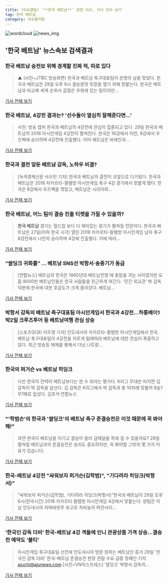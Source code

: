 ```yaml
---
title: (이슈클립) '**한국 베트남**' 관련 이슈, 기사 모아 보기
tag: 한국 베트남
category: 이슈클리핑
---
```

![wordcloud](https://s3.ap-northeast-2.amazonaws.com/lyrics101-wordcloud/2018-08-29-1535476084.png)
![news_img](https://user-images.githubusercontent.com/42597476/44507050-1206f400-a6e4-11e8-8d98-7ffbfebb353f.png)
## **'**한국 베트남**'** 뉴스속보 검색결과
### **한국 베트남** 승전보 위해 경계할 진짜 적, 따로 있다

>▲ (사진=JTBC 방송화면) 한국과 베트남 축구대표팀이 운명의 날을 맞았다. 한국과 베트남은 29일 오후 6시 결승문의 빗장을 열기 위해 맞붙는다. 한국은 베트남과 비교해 세계 순위서 곱절은 우위에 있는 팀이지만...

<a href="http://www.ecomedia.co.kr/news/newsview.php?ncode=1065545056805736" target="_blank">기사 전체 보기</a>

### **한국 베트남**, 4강전 결과는? '선수들이 열심히 잘해준다면...'

>사진: 방송 캡처 한국과 베트남의 4강전에 관심이 집중되고 있다. 29일 한국과 베트남의 2018 아시안게임 4강전이 펼쳐진다. 한국은 16강에서 이란, 8강에서 우즈벡에 승리하며 4강전에 진출했다. 이어 베트남은 바레인과...

<a href="http://www.gukjenews.com/news/articleView.html?idxno=982166" target="_blank">기사 전체 보기</a>

### 한국과 결전 앞둔 베트남 감독, 노하우 비결?

>[녹색경제신문 서수민 기자] 한국과 베트남의 결전이 코앞으로 다가왔다. 한국과 베트남은 2018 자카르타-팔렘방 아시안게임 축구 4강 경기에서 맞붙게 됐다. 한국은 8강에서 우즈벡을 꺾었고, 베트남은 시리아와...

<a href="http://www.greened.kr/news/articleView.html?idxno=73323" target="_blank">기사 전체 보기</a>

### **한국 베트남**, 어느 팀이 결승 진출 티켓을 가질 수 있을까?

>**한국 베트남** 경기는 월드컵 보다 더 재미있는 경기가 펼쳐질 전망이다. 한국과 베트남은 27일(이하 한국 시각) 열린 2018 자카르타-팔렘방 아시안게임 남자 축구 8강전에서 나란히 승리하며 4강에 진출했다. 이에 따라...

<a href="http://kpenews.com/Board.aspx?BoardNo=18217" target="_blank">기사 전체 보기</a>

### “쌀딩크 귀화를” … 베트남 SNS선 박항서·송중기가 동급

>[연합뉴스] 베트남과 한국은 1960년대 베트남전쟁 때 총칼을 겨눈 사이였지만 요즘 9000만 베트남인들은 한국 사람들을 친근하게 여긴다. ‘민간 외교관’ 박 감독 덕분에 한국에 대한 호감도가 크게 올라갔다. 베트남...

<a href="http://news.joins.com/article/olink/22514607" target="_blank">기사 전체 보기</a>

### 박항서 감독의 베트남 축구대표팀 아시안게임서 한국과 4강전...하롱베이1박2일 크루즈투어 등 베트남여행 관심 상승

>[스포츠Q(큐) 이두영 기자]  인도네시아 자카르타-팔렘방 아시안게임에서 한국,베트남 축구대표팀이 4강전을 치르게 됨에따라 베트남에 대한 관심이 폭증하고 있다.  최근 방송등 매체를 통해서 다낭,나트랑...

<a href="http://www.sportsq.co.kr/news/articleView.html?idxno=300467" target="_blank">기사 전체 보기</a>

### 한국의 퍼거슨 vs 베트남 히딩크

>다만 한국의 전력이 베트남보다는 한 수 위라는 평가다. K리그 무대만 따지면 김 감독이 박 감독을 앞선다. 김 감독은 K리그에서 박 감독과 총 10차례 맞붙어 8승1무1패로 앞섰다. 김호석·연합뉴스

<a href="http://www.kado.net/?mod=news&act=articleView&idxno=927776" target="_blank">기사 전체 보기</a>

### "'학범슨'의 한국과 '쌀딩크'의 베트남 축구 준결승전은 이것 때문에 꼭 봐야해!"

>과연 한국이 베트남을 이기고 결승이 올라 금메달을 목에 걸 수 있을까요? 29일 펼쳐질 베트남과의 준결승전은 승리도 중요하지만, 꼭 봐야할 그밖의 몇 가지 이유가 있습니다.

<a href="http://www.civicnews.com/news/articleView.html?idxno=17507" target="_blank">기사 전체 보기</a>

### 한국-베트남 4강전 "싸워보자 퍼거슨(김학범)", "기다려라 히딩크(박항서)"

>“싸워보자 퍼거슨(김학범), 기다려라 히딩크(박항서)”한국과 베트남이 29일 오후 6시(한국시간) 2018 자카르타·팔렘방 아시안게임 4강에서 맞붙는다. 양팀은 이날 인도네시아 자와바랏주 보고르 치비농의 파칸사리...

<a href="http://www.kookje.co.kr/news2011/asp/newsbody.asp?code=0600&key=20180829.99099012932" target="_blank">기사 전체 보기</a>

### ‘한국인 감독 더비’ 한국-베트남 4강 격돌에 인니 관광상품 가격 상승…결승전 예약도 ‘불티’

>아시안게임 축구대표팀 선전에 인도네시아 방문 원하는 베트남인 증가 29일 '한국인 감독 더비' 한국-베트남 준결승전 현장 관람 수요 급증 정혜인 기자 ajuchi@ajunews.com [사진=VN익스프레스] ‘쌀딩크’ 박항서 감독의...

<a href="http://www.ajunews.com/view/20180828140853760" target="_blank">기사 전체 보기</a>


